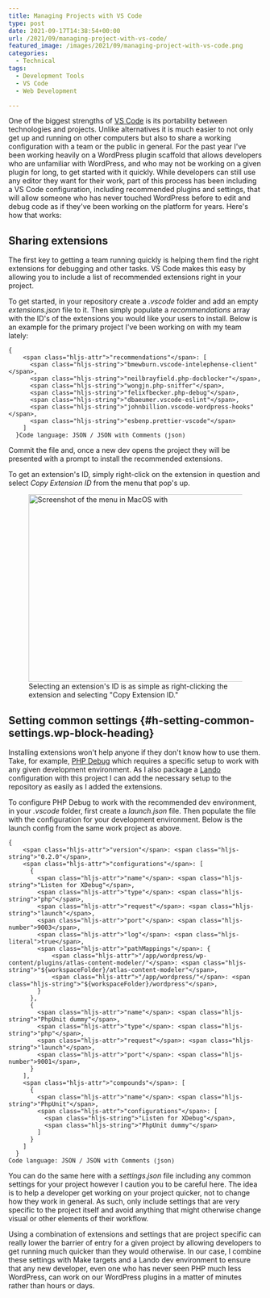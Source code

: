 ```yaml
---
title: Managing Projects with VS Code
type: post
date: 2021-09-17T14:38:54+00:00
url: /2021/09/managing-project-with-vs-code/
featured_image: /images/2021/09/managing-project-with-vs-code.png
categories:
  - Technical
tags:
  - Development Tools
  - VS Code
  - Web Development

---
```

One of the biggest strengths of [VS Code][1] is its portability between technologies and projects. Unlike alternatives it is much easier to not only get up and running on other computers but also to share a working configuration with a team or the public in general.
For the past year I've been working heavily on a WordPress plugin scaffold that allows developers who are unfamiliar with WordPress, and who may not be working on a given plugin for long, to get started with it quickly. While developers can still use any editor they want for their work, part of this process has been including a VS Code configuration, including recommended plugins and settings, that will allow someone who has never touched WordPress before to edit and debug code as if they've been working on the platform for years. Here's how that works:

## Sharing extensions

The first key to getting a team running quickly is helping them find the right extensions for debugging and other tasks. VS Code makes this easy by allowing you to include a list of recommended extensions right in your project.

To get started, in your repository create a _.vscode_ folder and add an empty _extensions.json_ file to it. Then simply populate a _recommendations_ array with the ID's of the extensions you would like your users to install. Below is an example for the primary project I've been working on with my team lately:

<pre class="wp-block-code" aria-describedby="shcb-language-136" data-shcb-language-name="JSON / JSON with Comments" data-shcb-language-slug="json"><span><code class="hljs language-json">{
    &lt;span class="hljs-attr">"recommendations"&lt;/span>: &#91;
      &lt;span class="hljs-string">"bmewburn.vscode-intelephense-client"&lt;/span>,
      &lt;span class="hljs-string">"neilbrayfield.php-docblocker"&lt;/span>,
      &lt;span class="hljs-string">"wongjn.php-sniffer"&lt;/span>,
      &lt;span class="hljs-string">"felixfbecker.php-debug"&lt;/span>,
      &lt;span class="hljs-string">"dbaeumer.vscode-eslint"&lt;/span>,
      &lt;span class="hljs-string">"johnbillion.vscode-wordpress-hooks"&lt;/span>,
      &lt;span class="hljs-string">"esbenp.prettier-vscode"&lt;/span>
    ]
  }</code></span><small class="shcb-language" id="shcb-language-136"><span class="shcb-language__label">Code language:</span> <span class="shcb-language__name">JSON / JSON with Comments</span> <span class="shcb-language__paren">(</span><span class="shcb-language__slug">json</span><span class="shcb-language__paren">)</span></small></pre>

Commit the file and, once a new dev opens the project they will be presented with a prompt to install the recommended extensions.

To get an extension's ID, simply right-click on the extension in question and select _Copy Extension ID_ from the menu that pop's up.

<div class="wp-block-image">
  <figure class="aligncenter size-full"><img loading="lazy" decoding="async" width="533" height="372" src="/images/2021/09/copy-vs-code-extension-id.png" alt="Screenshot of the menu in MacOS with "Copy Extension ID" highlighted." class="wp-image-953" srcset="/images/2021/09/copy-vs-code-extension-id.png 533w, /images/2021/09/copy-vs-code-extension-id-400x279.png 400w" sizes="(max-width: 533px) 100vw, 533px" /><figcaption>Selecting an extension's ID is as simple as right-clicking the extension and selecting "Copy Extension ID."</figcaption></figure>
</div>

## Setting common settings {#h-setting-common-settings.wp-block-heading}

Installing extensions won't help anyone if they don't know how to use them. Take, for example, [PHP Debug][2] which requires a specific setup to work with any given development environment. As I also package a [Lando][3] configuration with this project I can add the necessary setup to the repository as easily as I added the extensions.

To configure PHP Debug to work with the recommended dev environment, in your _.vscode_ folder, first create a _launch.json_ file. Then populate the file with the configuration for your development environment. Below is the launch config from the same work project as above.

<pre class="wp-block-code" aria-describedby="shcb-language-137" data-shcb-language-name="JSON / JSON with Comments" data-shcb-language-slug="json"><span><code class="hljs language-json">{
    &lt;span class="hljs-attr">"version"&lt;/span>: &lt;span class="hljs-string">"0.2.0"&lt;/span>,
    &lt;span class="hljs-attr">"configurations"&lt;/span>: &#91;
      {
        &lt;span class="hljs-attr">"name"&lt;/span>: &lt;span class="hljs-string">"Listen for XDebug"&lt;/span>,
        &lt;span class="hljs-attr">"type"&lt;/span>: &lt;span class="hljs-string">"php"&lt;/span>,
        &lt;span class="hljs-attr">"request"&lt;/span>: &lt;span class="hljs-string">"launch"&lt;/span>,
        &lt;span class="hljs-attr">"port"&lt;/span>: &lt;span class="hljs-number">9003&lt;/span>,
        &lt;span class="hljs-attr">"log"&lt;/span>: &lt;span class="hljs-literal">true&lt;/span>,
        &lt;span class="hljs-attr">"pathMappings"&lt;/span>: {
            &lt;span class="hljs-attr">"/app/wordpress/wp-content/plugins/atlas-content-modeler/"&lt;/span>: &lt;span class="hljs-string">"${workspaceFolder}/atlas-content-modeler"&lt;/span>,
            &lt;span class="hljs-attr">"/app/wordpress/"&lt;/span>: &lt;span class="hljs-string">"${workspaceFolder}/wordpress"&lt;/span>,
        }
      },
      {
        &lt;span class="hljs-attr">"name"&lt;/span>: &lt;span class="hljs-string">"PhpUnit dummy"&lt;/span>,
        &lt;span class="hljs-attr">"type"&lt;/span>: &lt;span class="hljs-string">"php"&lt;/span>,
        &lt;span class="hljs-attr">"request"&lt;/span>: &lt;span class="hljs-string">"launch"&lt;/span>,
        &lt;span class="hljs-attr">"port"&lt;/span>: &lt;span class="hljs-number">9001&lt;/span>,
      }
    ],
    &lt;span class="hljs-attr">"compounds"&lt;/span>: &#91;
      {
        &lt;span class="hljs-attr">"name"&lt;/span>: &lt;span class="hljs-string">"PhpUnit"&lt;/span>,
        &lt;span class="hljs-attr">"configurations"&lt;/span>: &#91;
          &lt;span class="hljs-string">"Listen for XDebug"&lt;/span>,
          &lt;span class="hljs-string">"PhpUnit dummy"&lt;/span>
        ]
      }
    ]
  }
</code></span><small class="shcb-language" id="shcb-language-137"><span class="shcb-language__label">Code language:</span> <span class="shcb-language__name">JSON / JSON with Comments</span> <span class="shcb-language__paren">(</span><span class="shcb-language__slug">json</span><span class="shcb-language__paren">)</span></small></pre>

You can do the same here with a _settings.json_ file including any common settings for your project however I caution you to be careful here. The idea is to help a developer get working on your project quicker, not to change how they work in general. As such, only include settings that are very specific to the project itself and avoid anything that might otherwise change visual or other elements of their workflow.

Using a combination of extensions and settings that are project specific can really lower the barrier of entry for a given project by allowing developers to get running much quicker than they would otherwise. In our case, I combine these settings with Make targets and a Lando dev environment to ensure that any new developer, even one who has never seen PHP much less WordPress, can work on our WordPress plugins in a matter of minutes rather than hours or days.

 [1]: https://code.visualstudio.com/
 [2]: https://github.com/xdebug/vscode-php-debug
 [3]: https://lando.dev/